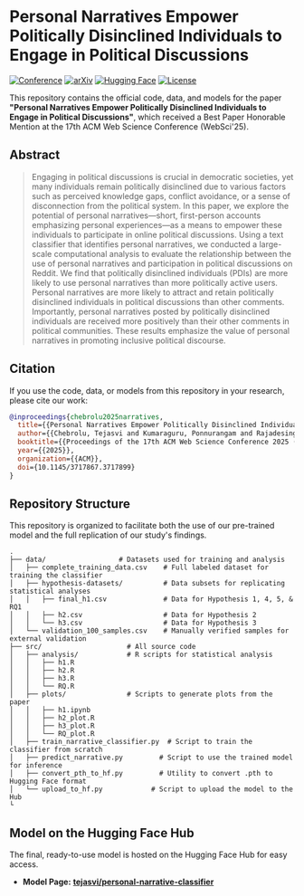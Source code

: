 # Personal Narratives Empower Politically Disinclined Individuals to Engage in Political Discussions

[![Conference](https://img.shields.io/badge/WebSci'25-Best_Paper_Honorable_Mention-blue.svg)](https://doi.org/10.1145/3717867.3717899)
[![arXiv](https://img.shields.io/badge/arXiv-2502.20463-b31b1b.svg)](https://arxiv.org/abs/2502.20463)
[![Hugging Face](https://img.shields.io/badge/%F0%9F%A4%97%20Hugging%20Face-Model-yellow)](https://huggingface.co/tejasvichebrolu/personal-narrative-classifier) 
[![License](https://img.shields.io/badge/License-Apache_2.0-green.svg)](LICENSE)

This repository contains the official code, data, and models for the paper **"Personal Narratives Empower Politically Disinclined Individuals to Engage in Political Discussions"**, which received a Best Paper Honorable Mention at the 17th ACM Web Science Conference (WebSci'25).

## Abstract

> Engaging in political discussions is crucial in democratic societies, yet many individuals remain politically disinclined due to various factors such as perceived knowledge gaps, conflict avoidance, or a sense of disconnection from the political system. In this paper, we explore the potential of personal narratives—short, first-person accounts emphasizing personal experiences—as a means to empower these individuals to participate in online political discussions. Using a text classifier that identifies personal narratives, we conducted a large-scale computational analysis to evaluate the relationship between the use of personal narratives and participation in political discussions on Reddit. We find that politically disinclined individuals (PDIs) are more likely to use personal narratives than more politically active users. Personal narratives are more likely to attract and retain politically disinclined individuals in political discussions than other comments. Importantly, personal narratives posted by politically disinclined individuals are received more positively than their other comments in political communities. These results emphasize the value of personal narratives in promoting inclusive political discourse.

## Citation
If you use the code, data, or models from this repository in your research, please cite our work:
```bibtex
@inproceedings{chebrolu2025narratives,
  title={{Personal Narratives Empower Politically Disinclined Individuals to Engage in Political Discussions}},
  author={{Chebrolu, Tejasvi and Kumaraguru, Ponnurangam and Rajadesingan, Ashwin}},
  booktitle={{Proceedings of the 17th ACM Web Science Conference 2025 (Websci '25)}},
  year={{2025}},
  organization={{ACM}},
  doi={10.1145/3717867.3717899}
}
```

## Repository Structure

This repository is organized to facilitate both the use of our pre-trained model and the full replication of our study's findings.

```
.
├── data/                  # Datasets used for training and analysis
│   ├── complete_training_data.csv    # Full labeled dataset for training the classifier
│   ├── hypothesis-datasets/          # Data subsets for replicating statistical analyses
│   │   ├── final_h1.csv              # Data for Hypothesis 1, 4, 5, & RQ1
│   │   ├── h2.csv                    # Data for Hypothesis 2
│   │   └── h3.csv                    # Data for Hypothesis 3 
│   └── validation_100_samples.csv    # Manually verified samples for external validation
├── src/                     # All source code
│   ├── analysis/            # R scripts for statistical analysis
│   │   ├── h1.R
│   │   ├── h2.R
│   │   ├── h3.R
│   │   └── RQ.R
│   ├── plots/               # Scripts to generate plots from the paper
│   │   ├── h1.ipynb
│   │   ├── h2_plot.R
│   │   ├── h3_plot.R
│   │   └── RQ_plot.R
│   ├── train_narrative_classifier.py  # Script to train the classifier from scratch
│   ├── predict_narrative.py         # Script to use the trained model for inference
│   ├── convert_pth_to_hf.py         # Utility to convert .pth to Hugging Face format
│   └── upload_to_hf.py            # Script to upload the model to the Hub
└
```

## Model on the Hugging Face Hub

The final, ready-to-use model is hosted on the Hugging Face Hub for easy access.

*   **Model Page:** [**tejasvi/personal-narrative-classifier**](https://huggingface.co/tejasvichebrolu/personal-narrative-classifier)
